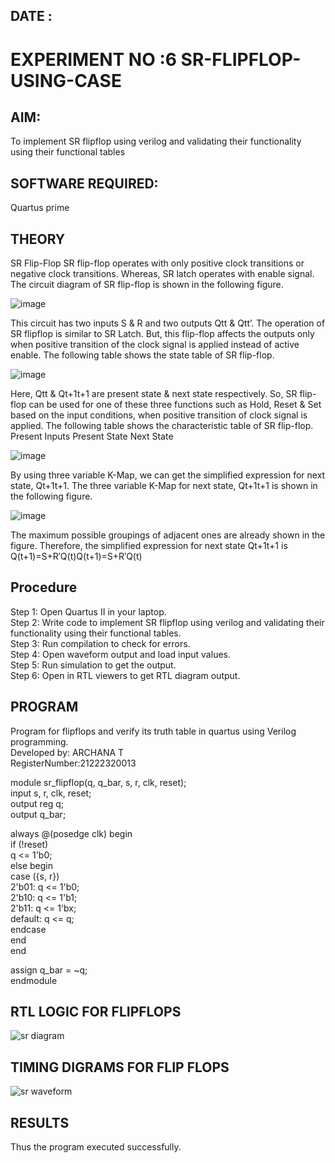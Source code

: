 ## DATE :
# EXPERIMENT NO :6 SR-FLIPFLOP-USING-CASE

## AIM:

To implement  SR flipflop using verilog and validating their functionality using their functional tables

## SOFTWARE REQUIRED:

Quartus prime

## THEORY

SR Flip-Flop SR flip-flop operates with only positive clock transitions or negative clock transitions. Whereas, SR latch operates with enable signal. The circuit diagram of SR flip-flop is shown in the following figure.

![image](https://github.com/naavaneetha/SR-FLIPFLOP-USING-CASE/assets/154305477/0f710028-ad52-4d3e-9276-8714cf023a25)

 
This circuit has two inputs S & R and two outputs Qtt & Qtt’. The operation of SR flipflop is similar to SR Latch. But, this flip-flop affects the outputs only when positive transition of the clock signal is applied instead of active enable. The following table shows the state table of SR flip-flop.

![image](https://github.com/naavaneetha/SR-FLIPFLOP-USING-CASE/assets/154305477/dabfc4f4-87e3-4cbc-9472-f89ee1b5ed30)

 
Here, Qtt & Qt+1t+1 are present state & next state respectively. So, SR flip-flop can be used for one of these three functions such as Hold, Reset & Set based on the input conditions, when positive transition of clock signal is applied. The following table shows the characteristic table of SR flip-flop. Present Inputs Present State Next State

![image](https://github.com/naavaneetha/SR-FLIPFLOP-USING-CASE/assets/154305477/dd90d16c-aec5-4290-a586-e2346b1e9eb5)

 
By using three variable K-Map, we can get the simplified expression for next state, Qt+1t+1. The three variable K-Map for next state, Qt+1t+1 is shown in the following figure.

![image](https://github.com/naavaneetha/SR-FLIPFLOP-USING-CASE/assets/154305477/473efad6-d70b-4ca7-aeb7-898bbfca319f)

 
The maximum possible groupings of adjacent ones are already shown in the figure. Therefore, the simplified expression for next state Qt+1t+1 is Q(t+1)=S+R′Q(t)Q(t+1)=S+R′Q(t)

## Procedure

Step 1: Open Quartus II in your laptop.  
Step 2: Write code to implement SR flipflop using verilog and validating their functionality using their functional tables.  
Step 3: Run compilation to check for errors.   
Step 4: Open waveform output and load input values.  
Step 5: Run simulation to get the output.  
Step 6: Open in RTL viewers to get RTL diagram output.  

## PROGRAM

 Program for flipflops and verify its truth table in quartus using Verilog programming.   
 Developed by: ARCHANA T  
 RegisterNumber:21222320013  

module sr_flipflop(q, q_bar, s, r, clk, reset);  
  input s, r, clk, reset;    
  output reg q;  
  output q_bar;  

  always @(posedge clk) begin  
    if (!reset)   
      q <= 1'b0;  
    else begin  
      case ({s, r})  
        2'b01: q <= 1'b0;  
        2'b10: q <= 1'b1;  
        2'b11: q <= 1'bx;  
        default: q <= q;  
      endcase  
    end  
  end  

  assign q_bar = ~q;  
endmodule  

## RTL LOGIC FOR FLIPFLOPS
![sr diagram](https://github.com/ARCHANAT1305/SR-FLIPFLOP-USING-CASE/assets/145975189/0d6656f1-9a47-46a5-8295-62308d4225b5)


## TIMING DIGRAMS FOR FLIP FLOPS
![sr waveform](https://github.com/ARCHANAT1305/SR-FLIPFLOP-USING-CASE/assets/145975189/31223bb0-7d29-4d49-b12b-4ce654260230)

## RESULTS
Thus the program executed successfully.
